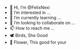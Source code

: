 - 👋 Hi, I’m @FelixNexi
- 👀 I’m interested in ...
- 🌱 I’m currently learning ...
- 💞️ I’m looking to collaborate on ...
- 📫 How to reach me ...
- 🕊 Birds, She Good
- 🥀 Flower, This good for your

<!---
FelixNexi/FelixNexi is a ✨ special ✨ repository because its `README.md` (this file) appears on your GitHub profile.
You can click the Preview link to take a look at your changes.
--->
